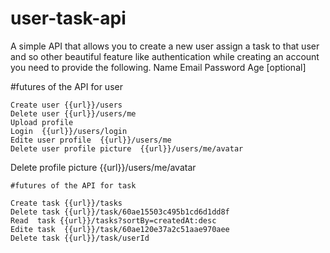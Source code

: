 # user-task-api

A simple API that allows you to create a new user assign a task to that user and so other beautiful feature like authentication while creating an account you need to provide the following.
Name
Email
Password
Age [optional] 

#futures of the API for user

	Create user {{url}}/users
	Delete user {{url}}/users/me
	Upload profile 
	Login  {{url}}/users/login
	Edite user profile  {{url}}/users/me
	Delete user profile picture  {{url}}/users/me/avatar
  
Delete profile picture {{url}}/users/me/avatar

	#futures of the API for task

	Create task {{url}}/tasks
	Delete task {{url}}/task/60ae15503c495b1cd6d1dd8f
	Read  task {{url}}/tasks?sortBy=createdAt:desc
	Edite task  {{url}}/task/60ae120e37a2c51aae970aee
	Delete task {{url}}/task/userId
